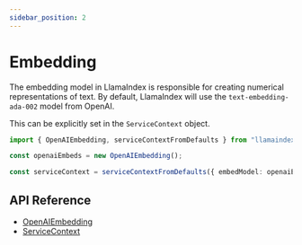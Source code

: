 ```yaml
---
sidebar_position: 2
---
```


# Embedding

The embedding model in LlamaIndex is responsible for creating numerical representations of text. By default, LlamaIndex will use the `text-embedding-ada-002` model from OpenAI.

This can be explicitly set in the `ServiceContext` object.

```typescript
import { OpenAIEmbedding, serviceContextFromDefaults } from "llamaindex";

const openaiEmbeds = new OpenAIEmbedding();

const serviceContext = serviceContextFromDefaults({ embedModel: openaiEmbeds });
```

## API Reference

- [OpenAIEmbedding](../../api/classes/OpenAIEmbedding.md)
- [ServiceContext](../../api/interfaces/ServiceContext.md)
